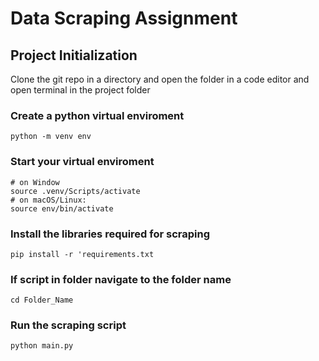 # Data Scraping Assignment #

## Project Initialization ##
Clone the git repo in a directory and open the folder in a code editor and open terminal in the project folder

### Create a python virtual enviroment ###
`python -m venv env`

### Start your virtual enviroment ###
```
# on Window
source .venv/Scripts/activate
# on macOS/Linux: 
source env/bin/activate

```

### Install the libraries required for scraping ###
```pip install -r 'requirements.txt```

### If script in folder navigate to the folder name
```cd Folder_Name```

### Run the scraping script ###
```python main.py```